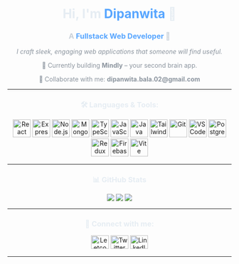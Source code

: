 <div align="center">

  <h1 style="color:#e6edf3;">Hi, I'm <span style="color:#58a6ff;">Dipanwita</span> 👋</h1>
  <h3 style="color:#c9d1d9;">A <span style="color:#58a6ff;">Fullstack Web Developer</span> 🚀</h3>

  <p style="color:#8b949e;"><em>I craft sleek, engaging web applications that someone will find useful.</em></p>
  <p style="color:#8b949e;">🧠 Currently building <strong>Mindly</strong> – your second brain app.</p>
  <p style="color:#8b949e;">🤝 Collaborate with me: <strong>dipanwita.bala.02@gmail.com</strong></p>
<hr>
  <h3 style="color:#e6edf3;">🛠️ Languages & Tools:</h3>
  <p>
    <!-- Core Stack -->
    <a href="https://reactjs.org/" target="_blank"><img src="https://cdn.jsdelivr.net/gh/devicons/devicon/icons/react/react-original.svg" alt="React" width="40" height="40"/></a>
    <a href="https://expressjs.com" target="_blank"><img src="https://cdn.jsdelivr.net/gh/devicons/devicon/icons/express/express-original.svg" alt="Express" width="40" height="40"/></a>
    <a href="https://nodejs.org" target="_blank"><img src="https://cdn.jsdelivr.net/gh/devicons/devicon/icons/nodejs/nodejs-original.svg" alt="Node.js" width="40" height="40"/></a>
    <a href="https://www.mongodb.com/" target="_blank"><img src="https://cdn.jsdelivr.net/gh/devicons/devicon/icons/mongodb/mongodb-original.svg" alt="MongoDB" width="40" height="40"/></a>
    <a href="https://www.typescriptlang.org/" target="_blank"><img src="https://cdn.jsdelivr.net/gh/devicons/devicon/icons/typescript/typescript-original.svg" alt="TypeScript" width="40" height="40"/></a>
    <a href="https://www.javascript.com/" target="_blank"><img src="https://cdn.jsdelivr.net/gh/devicons/devicon/icons/javascript/javascript-original.svg" alt="JavaScript" width="40" height="40"/></a>
    <a href="https://www.java.com/" target="_blank"><img src="https://cdn.jsdelivr.net/gh/devicons/devicon/icons/java/java-original.svg" alt="Java" width="40" height="40"/></a>
    <a href="https://tailwindcss.com/" target="_blank"><img src="https://www.vectorlogo.zone/logos/tailwindcss/tailwindcss-icon.svg" alt="TailwindCSS" width="40" height="40"/></a>
    <!-- Tools -->
    <a href="https://git-scm.com/" target="_blank"><img src="https://cdn.jsdelivr.net/gh/devicons/devicon/icons/git/git-original.svg" alt="Git" width="40" height="40"/></a>
    <a href="https://code.visualstudio.com/" target="_blank"><img src="https://cdn.jsdelivr.net/gh/devicons/devicon/icons/vscode/vscode-original.svg" alt="VS Code" width="40" height="40"/></a>
    <a href="https://www.postgresql.org/" target="_blank"><img src="https://cdn.jsdelivr.net/gh/devicons/devicon/icons/postgresql/postgresql-original.svg" alt="PostgreSQL" width="40" height="40"/></a>
    <a href="https://redux.js.org/" target="_blank"><img src="https://cdn.jsdelivr.net/gh/devicons/devicon/icons/redux/redux-original.svg" alt="Redux" width="40" height="40"/></a>
    <a href="https://firebase.google.com/" target="_blank"><img src="https://cdn.jsdelivr.net/gh/devicons/devicon/icons/firebase/firebase-plain.svg" alt="Firebase" width="40" height="40"/></a>
    <a href="https://vitejs.dev/" target="_blank"><img src="https://cdn.jsdelivr.net/gh/devicons/devicon/icons/vite/vite-original.svg" alt="Vite" width="40" height="40"/></a>
  </p>
<hr>
  <h3 style="color:#e6edf3;">📊 GitHub Stats</h3>
  <div align="center">
    <img src="https://github-readme-stats.vercel.app/api?username=Dip-Bala&theme=nightowl&show_icons=true&hide_border=true&count_private=true" />
    <img src="https://github-readme-streak-stats.herokuapp.com/?user=Dip-Bala&theme=nightowl&hide_border=true"/>
    <img src="https://github-readme-stats.vercel.app/api/top-langs/?username=Dip-Bala&theme=nightowl&show_icons=true&hide_border=true&layout=compact" />
  </div>
  <hr>
  <h3 style="color:#e6edf3;">🔗 Connect with me:</h3>
  <p>
    <a href="https://www.leetcode.com/d_bala" target="_blank"><img src="https://raw.githubusercontent.com/rahuldkjain/github-profile-readme-generator/master/src/images/icons/Social/leet-code.svg" alt="Leetcode" height="30" width="40" /></a>
    <a href="https://twitter.com/ni8fa11" target="_blank"><img src="https://raw.githubusercontent.com/rahuldkjain/github-profile-readme-generator/master/src/images/icons/Social/twitter.svg" alt="Twitter" height="30" width="40" /></a>
    <a href="https://www.linkedin.com/in/dipanwita-bala-21999c/" target="_blank"><img src="https://raw.githubusercontent.com/rahuldkjain/github-profile-readme-generator/master/src/images/icons/Social/linked-in-alt.svg" alt="LinkedIn" height="30" width="40" /></a>
  </p>
<hr>
</div>
